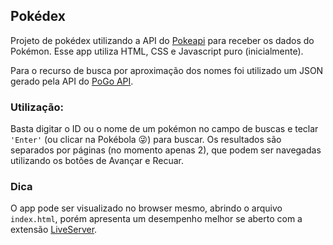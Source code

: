 ## Pokédex

Projeto de pokédex utilizando a API do [Pokeapi](https://github.com/PokeAPI/pokeapi) para receber os dados do Pokémon. Esse app utiliza HTML, CSS e Javascript puro (inicialmente).

Para o recurso de busca por aproximação dos nomes foi utilizado um JSON gerado pela API do [PoGo API](https://pogoapi.net/documentation/).

### Utilização:

Basta digitar o ID ou o nome de um pokémon no campo de buscas e teclar `'Enter'` (ou clicar na Pokébola 😜) para buscar.
Os resultados são separados por páginas (no momento apenas 2), que podem ser navegadas utilizando os botões de Avançar e Recuar.

### Dica

O app pode ser visualizado no browser mesmo, abrindo o arquivo `index.html`, porém apresenta um desempenho melhor se aberto com a extensão [LiveServer](https://ritwickdey.github.io/vscode-live-server/).
